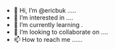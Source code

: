 - 👋 Hi, I’m @ericbuk .....
- 👀 I’m interested in ....
- 🌱 I’m currently learning .
- 💞️ I’m looking to collaborate on ....
- 📫 How to reach me ......

<!---
ericbuk/ericbuk is a ✨ special ✨ repository because its `README.md` (this file) appears on your GitHub profile.
You can click the Preview link to take a look at your changes.
--->
